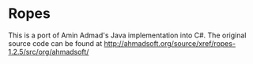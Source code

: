 # Ropes
This is a port of Amin Admad's Java implementation into C#. The original source code can be found at http://ahmadsoft.org/source/xref/ropes-1.2.5/src/org/ahmadsoft/
